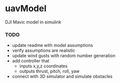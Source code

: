 # uavModel
DJI Mavic  model in simulink

### TODO
- update readme with model assumptions
- verify assumptions are realistic
- update wind gusts with random number generation
- add controller that
	- inputs x,y,z coordinates
	- outputs thrust, pitch, roll, yaw
- connect with 3D simulator and simulate obstacles
